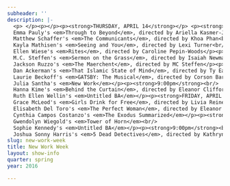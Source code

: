 ```yaml
---
subheader: ''
description: |-
  <p> </p><p></p><p><strong>THURSDAY, APRIL 14</strong></p> <p><strong>7:00pm</strong><br/>
  Emma Pauly's <em>Through to Beyond</em>, directed by Ariella Kasmer-Jacobs</p><p><strong>9:00pm</strong><br/>
  Matthew Schaffer's <em>The Communicants</em>, directed by Khoa Phan<br/>
  Kayla Mathisen's <em>Seeing and You</em>, directed by Lexi Turner<br/>
  Ellen Wiese's <em>Rites</em>, directed by Caroline Pepin-Woods</p><p><strong>FRIDAY, APRIL 15</strong></p> <p><strong>7:00pm</strong><br/>
  M.C. Steffen's <em>Sermon on the Grass</em>, directed by Isaiah Newman</p><p><strong>9:00pm</strong><br/>
  Jackson Ruzzo's <em>The Maerchent</em>, directed by MC Steffen</p><p><strong>SATURDAY, APRIL 16</strong></p><p><strong>7:00pm</strong><br/>
  Dan Ackerman's <em>That Islamic State of Mind</em>, directed by Ty Easley</p><p><strong>9:00pm</strong><br/>
  Laurie Beckoff's <em>GATSBY: The Musical</em>, directed by Corson Barnard</p> <p><strong>THURSDAY, APRIL 21</strong></p><p><strong>7:00pm</strong><br/><em>Further </em>by Alex Morales<br/>
  Julia Santha's <em>New Work</em></p><p><strong>9:00pm</strong><br/>
  Hanna Kime's <em>Behind the Curtain</em>, directed by Eleanor Clifford<br/>
  Ruth Ellen Wellin's <em>Untitled BA</em></p><p><strong>FRIDAY, APRIL 22</strong></p> <p><strong>7:00pm</strong><br/>
  Grace McLeod's <em>Girls Drink for Free</em>, directed by Livia Reiner</p><p><strong>9:00pm</strong><br/>
  Elisabeth Del Toro's <em>The Perfect Woman</em>, directed by Eleanor Clifford<br/>
  Cynthia Campos Costanzo's <em>The Exodus Summarized</em></p><p><strong>SATURDAY, APRIL 23</strong></p><p><strong>7:00pm</strong><br/>
  Gwendolyn Wiegold's <em>Tower of Horn</em><br/>
  Sophie Kennedy's <em>Untitled BA</em></p><p><strong>9:00pm</strong><br/>
  Joshua Sonny Harris's <em>5 Dead Detectives</em>, directed by Kathryn Vandervalk</p><p><strong>Third Week</strong></p> <p>When Rebecca, a working mom, receives an unexpected but tempting offer from a surprising source, she is forced to evaluate her priorities in life, confront her past desires and present relationships and make a choice that could change everything. Not just for her, but for an entire world. Here there be dragons. Maybe.</p><p><strong>Emma Pauly</strong> (Writer) is a fourth year TAPS major and Classics minor in the College. Previous acting credits include <em>Medea</em> (Nurse), <em>Iron Bridal Feast </em>(Clytemnestra), <em>An Apology for the Course and Outcome of Certain Events Delivered by Doctor John Faustus on This His Final Evening</em> (Faustust), and this quarter's production of <em>The Bacchae</em> (Dionysus).</p><p><strong>Ariella Kasmer-Jacobs</strong> (Director) is a student in the College.</p><p>A man takes communion for the first time in many years. He experiences the sacrament in all its joy, mysteries, and contradictions, leading him to interrogate the meaning and theatricality of one of the central rituals of the Christian faith.</p><p><strong>Matt Schaffer </strong>(Writer) is a fourth year in the College concentrating in History and English Literature. His area of focus is in the history and literature of colonial religion.</p><p><strong>Khoa Phan </strong>(Director) is a first-year in the College, potentially majoring in Fundamentals and Sociology. Previously directed "Variations on the Death of Trotsky" at Stevenson School.</p> <p>Kayle Mathiesen's B.A. project.</p><p><strong>Kayla Mathiesen</strong> (Writer) is a student in the College.</p><p><strong>Lexi Turner </strong>(Director) is a student in the College.</p><p>A year after her brother was accused of rape, Katie returns to his college campus to piece together what happened. As the perspectives of others in the community unravel the story, Katie faces the question of how to pass judgment on the stories we tell ourselves.</p> <p><strong>Ellen Wiese</strong> (Writer) is a third-year in the College majoring in English and Public Policy. Previous theater experience includes assistant stage managing Miss Julie and By the Bog of Cats and designing for Theater[24].</p> <p><strong>Caroline Pepin-Woods</strong> (Director) is a second-year in the College majoring in international studies. Previous credits include Theater 24, New Work Weeks, and design for Le Vorris &amp; Vox.</p><p><span></span></p>
slug: new-work-week
title: New Work Week
layout: show-info
quarter: spring
year: 2016

---
```

